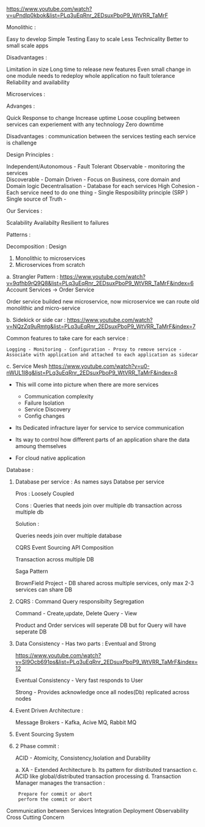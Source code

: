 https://www.youtube.com/watch?v=uPndlp0kbok&list=PLq3uEqRnr_2EDsuxPboP9_WtVRR_TaMrF

Monolithic :

Easy to develop
Simple Testing
Easy to scale
Less Technicality 
Better to small scale apps

Disadvantages :

Limitation in size 
Long time to release new features
Even small change in one module needs to redeploy whole application 
no fault tolerance 
Reliability and availability 

Microservices : 

Advanges : 

Quick Response to change 
Increase uptime 
Loose coupling between services 
can experiement with any technology
Zero downtime

Disadvantages : 
communication between the services 
testing each service is challenge

Design Principles :

Independent/Autonomous - 
Fault Tolerant 
Observable - monitoring the services  
Discoverable - 
Domain Driven - Focus on Business, core domain and Domain logic
Decentralisation - Database for each services
High Cohesion - Each service need to do one thing - Single Resposibility principle (SRP ) 
Single source of Truth - 

Our Services :

Scalability 
Availabilty
Resilient to failures 

Patterns : 

Decomposition :  Design 

 1. Monolithic to microservices 
 2. Microservices from scratch 

a. Strangler Pattern : https://www.youtube.com/watch?v=9qfhb9rQ9Q8&list=PLq3uEqRnr_2EDsuxPboP9_WtVRR_TaMrF&index=6
   Account Services -> Order Service 
   
   Order service builded new microservice, now microservice we can route old monolithic and micro-service 
   
b. Sidekick or side car : https://www.youtube.com/watch?v=NQzZq9uRmtg&list=PLq3uEqRnr_2EDsuxPboP9_WtVRR_TaMrF&index=7

   Common features to take care for each service :
   
    Logging - Monitoring - Configuration - Proxy to remove service - Associate with application and attached to each application as sidecar

c. Service Mesh https://www.youtube.com/watch?v=u0-nWUL1I8g&list=PLq3uEqRnr_2EDsuxPboP9_WtVRR_TaMrF&index=8

   - This will come into picture when there are more services 
     - Communication complexity 
     - Failure Isolation 
     - Service Discovery 
     - Config changes

   - Its Dedicated infracture layer for service to service communication
   - Its way to control how different parts of an application share the data amoung themselves 
   - For cloud native application    
	

	 
   
Database : 

1. Database per service : 
    As names says Databse per service
	
	Pros : 
	Loosely Coupled

	Cons : 
	Queries that needs join over multiple db 
	transaction across multiple db
	
	Solution : 
	
	Queries needs join over multiple database
	
	CQRS
	Event Sourcing
	API Composition
	
	Transaction across multiple DB 
	
	Saga Pattern 
	
	BrownField Project - DB shared across multiple services, only max 2-3 services can share DB  

2. 	CQRS :  Command Query responsibilty Segregation

    Command - Create,update, Delete 
	Query - View 
	
	Product and Order services will seperate DB but for Query will have seperate DB 

3. Data Consistency - Has two parts : Eventual and Strong 
    
	https://www.youtube.com/watch?v=SI9Ocb691ps&list=PLq3uEqRnr_2EDsuxPboP9_WtVRR_TaMrF&index=12
	
	Eventual Consistency - Very fast responds to User 
	
	Strong - Provides acknowledge once all nodes(Db) replicated across nodes 

4. Event Driven Architecture : 

   Message Brokers - Kafka, Acive MQ, Rabbit MQ 

5. Event Sourcing System 

6. 2 Phase commit : 

   ACID - Atomicity, Consistency,Isolation and Durability 

   a. XA - Extended Architecture 
   b. Its pattern for distributed transaction
   c. ACID like global/distributed transaction processing
   d. Transaction Manager manages the transaction : 

        Prepare for commit or abort 
        perform the commit or abort 		
        		

 
Communication between Services 
Integration 
Deployment 
Observability 
Cross Cutting Concern 








